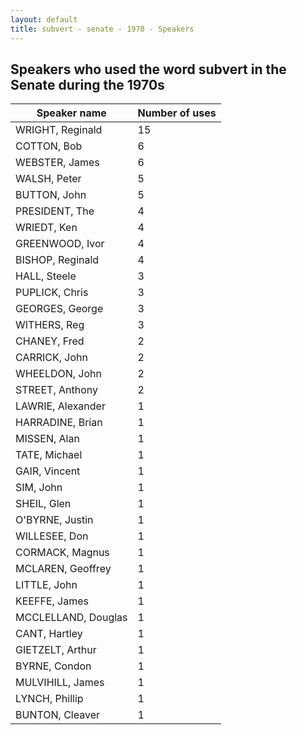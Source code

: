 ```yaml
---
layout: default
title: subvert - senate - 1970 - Speakers
---
```

## Speakers who used the word **subvert** in the Senate during the 1970s

| Speaker name | Number of uses |
|--------------|----------------|
|WRIGHT, Reginald|15|
|COTTON, Bob|6|
|WEBSTER, James|6|
|WALSH, Peter|5|
|BUTTON, John|5|
|PRESIDENT, The|4|
|WRIEDT, Ken|4|
|GREENWOOD, Ivor|4|
|BISHOP, Reginald|4|
|HALL, Steele|3|
|PUPLICK, Chris|3|
|GEORGES, George|3|
|WITHERS, Reg|3|
|CHANEY, Fred|2|
|CARRICK, John|2|
|WHEELDON, John|2|
|STREET, Anthony|2|
|LAWRIE, Alexander|1|
|HARRADINE, Brian|1|
|MISSEN, Alan|1|
|TATE, Michael|1|
|GAIR, Vincent|1|
|SIM, John|1|
|SHEIL, Glen|1|
|O'BYRNE, Justin|1|
|WILLESEE, Don|1|
|CORMACK, Magnus|1|
|MCLAREN, Geoffrey|1|
|LITTLE, John|1|
|KEEFFE, James|1|
|MCCLELLAND, Douglas|1|
|CANT, Hartley|1|
|GIETZELT, Arthur|1|
|BYRNE, Condon|1|
|MULVIHILL, James|1|
|LYNCH, Phillip|1|
|BUNTON, Cleaver|1|

